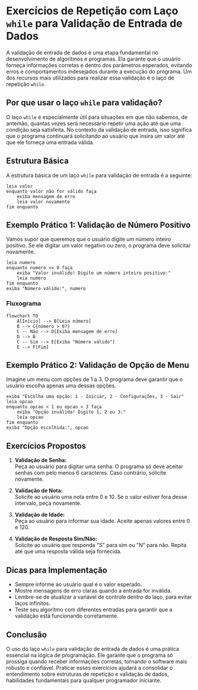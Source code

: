 # Exercícios de Repetição com Laço `while` para Validação de Entrada de Dados

A validação de entrada de dados é uma etapa fundamental no desenvolvimento de algoritmos e programas. Ela garante que o usuário forneça informações corretas e dentro dos parâmetros esperados, evitando erros e comportamentos indesejados durante a execução do programa. Um dos recursos mais utilizados para realizar essa validação é o laço de repetição `while`.

## Por que usar o laço `while` para validação?

O laço `while` é especialmente útil para situações em que não sabemos, de antemão, quantas vezes será necessário repetir uma ação até que uma condição seja satisfeita. No contexto da validação de entrada, isso significa que o programa continuará solicitando ao usuário que insira um valor até que ele forneça uma entrada válida.

## Estrutura Básica

A estrutura básica de um laço `while` para validação de entrada é a seguinte:

```pseudocode
leia valor
enquanto valor não for válido faça
    exiba mensagem de erro
    leia valor novamente
fim enquanto
```

## Exemplo Prático 1: Validação de Número Positivo

Vamos supor que queremos que o usuário digite um número inteiro positivo. Se ele digitar um valor negativo ou zero, o programa deve solicitar novamente.

```pseudocode
leia numero
enquanto numero <= 0 faça
    exiba "Valor inválido! Digite um número inteiro positivo:"
    leia numero
fim enquanto
exiba "Número válido:", numero
```

### Fluxograma

```mermaid
flowchart TD
    A[Início] --> B[Leia número]
    B --> C{número > 0?}
    C -- Não --> D[Exiba mensagem de erro]
    D --> B
    C -- Sim --> E[Exiba "Número válido"]
    E --> F[Fim]
```

## Exemplo Prático 2: Validação de Opção de Menu

Imagine um menu com opções de 1 a 3. O programa deve garantir que o usuário escolha apenas uma dessas opções.

```pseudocode
exiba "Escolha uma opção: 1 - Iniciar, 2 - Configurações, 3 - Sair"
leia opcao
enquanto opcao < 1 ou opcao > 3 faça
    exiba "Opção inválida! Digite 1, 2 ou 3:"
    leia opcao
fim enquanto
exiba "Opção escolhida:", opcao
```

## Exercícios Propostos

1. **Validação de Senha:**  
   Peça ao usuário para digitar uma senha. O programa só deve aceitar senhas com pelo menos 6 caracteres. Caso contrário, solicite novamente.

2. **Validação de Nota:**  
   Solicite ao usuário uma nota entre 0 e 10. Se o valor estiver fora desse intervalo, peça novamente.

3. **Validação de Idade:**  
   Peça ao usuário para informar sua idade. Aceite apenas valores entre 0 e 120.

4. **Validação de Resposta Sim/Não:**  
   Solicite ao usuário que responda "S" para sim ou "N" para não. Repita até que uma resposta válida seja fornecida.

## Dicas para Implementação

- Sempre informe ao usuário qual é o valor esperado.
- Mostre mensagens de erro claras quando a entrada for inválida.
- Lembre-se de atualizar a variável de controle dentro do laço, para evitar laços infinitos.
- Teste seu algoritmo com diferentes entradas para garantir que a validação está funcionando corretamente.

## Conclusão

O uso do laço `while` para validação de entrada de dados é uma prática essencial na lógica de programação. Ele garante que o programa só prossiga quando receber informações corretas, tornando o software mais robusto e confiável. Praticar esses exercícios ajudará a consolidar o entendimento sobre estruturas de repetição e validação de dados, habilidades fundamentais para qualquer programador iniciante.